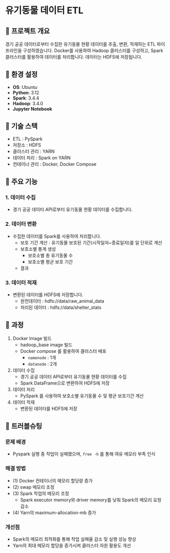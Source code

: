 # 유기동물 데이터 ETL
## 📌 프로젝트 개요

경기 공공 데이터로부터 수집한 유기동물 현황 데이터를 추출, 변환, 적재하는 ETL 파이프라인을 구성하였습니다. Docker를 사용하여 Hadoop 클러스터를 구성하고, Spark 클러스터를 활용하여 데이터를 처리합니다. 데이터는 HDFS에 저장됩니다.

## 📌 환경 설정

- **OS**: Ubuntu
- **Python**: 3.12
- **Spark**: 3.4.4
- **Hadoop**: 3.4.0
- **Jupyter Notebook**

## 📌 기술 스택

- ETL : PySpark
- 저장소 : HDFS
- 클러스터 관리 : YARN
- 데이터 처리 : Spark on YARN
- 컨테이너 관리 : Docker, Docker Compose

## 📌 주요 기능

### 1. 데이터 수집

- 경기 공공 데이터 API로부터 유기동물 현황 데이터를 수집합니다.

### 2. 데이터 변환

- 수집한 데이터를 Spark를 사용하여 처리합니다.
    - 보호 기간 계산 : 유기동물 보호된 기간(시작일자~종료일자)를 일 단위로 계산
    - 보호소별 통계 생성
        - 보호소별 총 유기동물 수
        - 보호소별 평균 보호 기간
    - 결과
        

### 3. 데이터 적재

- 변환된 데이터를 HDFS에 저장합니다.
    - 원천데이터 : hdfs://data/raw_animal_data
    - 처리된 데이터 : hdfs://data/shelter_stats
  
## 📌 과정

1. Docker Image 빌드
    - hadoop_base image 빌드
    - Docker compose 를 활용하여 클러스터 배포
        - `namenode` : 1개
        - `datanode` : 2개
2. 데이터 수집
    - 경기 공공 데이터 API로부터 유기동물 현황 데이터를 수집
    - Spark DataFrame으로 변환하여 HDFS에 저장
3. 데이터 처리
    - PySpark 를 사용하여 보호소별 유기동물 수 및 평균 보호기간 계산
4. 데이터 적재
    - 변환된 데이터를 HDFS에 저장

##  📌 트러블슈팅
### 문제 배경

- Pyspark 실행 중 작업이 실패했으며, `free -h` 를 통해 여유 메모리 부족 인식

### 해결 방법
- (1) Docker 컨테이너의 메모리 할당량 증가
- (2) swap 메모리 조정
- (3) Spark 작업의 메모리 조정
    - Spark executor memory와 driver memory를 낮춰 Spark의 메모리 요청 감소
- (4) Yarn의 maximum-allocation-mb 증가

### 개선점
- Spark의 메모리 최적화를 통해 작업 실패율 감소 및 실행 성능 향상
- Yarn의 최대 메모리 할당을 증가시켜 클러스터 자원 활용도 개선
